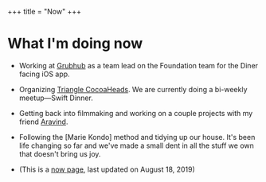 +++
title = "Now"
+++

# What I'm doing now

- Working at [Grubhub](https://www.grubhub.com) as a team lead on the Foundation team for the Diner facing iOS app.

- Organizing [Triangle CocoaHeads](https://www.meetup.com/trianglecocoa/). We are currently doing a bi-weekly meetup—Swift Dinner.

- Getting back into filmmaking and working on a couple projects with my friend [Aravind](https://Aravind.media).

- Following the [Marie Kondo] method and tidying up our house. It's been life changing so far and we've made a small dent in all the stuff we own that doesn't bring us joy.

- (This is a [now page](http://nownownow.com/about), last updated on August 18, 2019)
